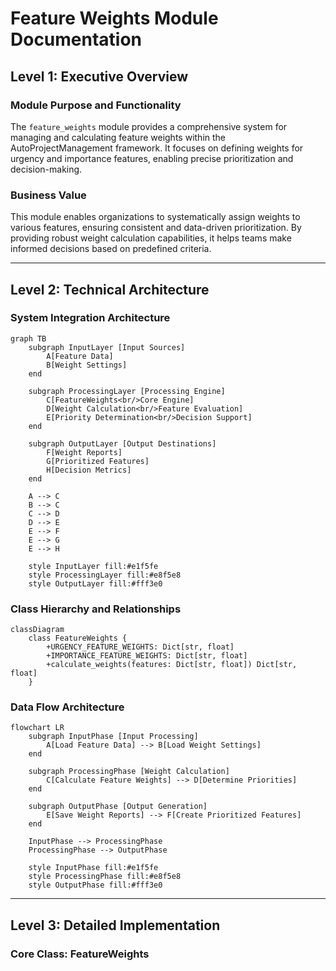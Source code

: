 # Feature Weights Module Documentation

## Level 1: Executive Overview

### Module Purpose and Functionality
The `feature_weights` module provides a comprehensive system for managing and calculating feature weights within the AutoProjectManagement framework. It focuses on defining weights for urgency and importance features, enabling precise prioritization and decision-making.

### Business Value
This module enables organizations to systematically assign weights to various features, ensuring consistent and data-driven prioritization. By providing robust weight calculation capabilities, it helps teams make informed decisions based on predefined criteria.

---

## Level 2: Technical Architecture

### System Integration Architecture
```mermaid
graph TB
    subgraph InputLayer [Input Sources]
        A[Feature Data]
        B[Weight Settings]
    end
    
    subgraph ProcessingLayer [Processing Engine]
        C[FeatureWeights<br/>Core Engine]
        D[Weight Calculation<br/>Feature Evaluation]
        E[Priority Determination<br/>Decision Support]
    end
    
    subgraph OutputLayer [Output Destinations]
        F[Weight Reports]
        G[Prioritized Features]
        H[Decision Metrics]
    end
    
    A --> C
    B --> C
    C --> D
    D --> E
    E --> F
    E --> G
    E --> H
    
    style InputLayer fill:#e1f5fe
    style ProcessingLayer fill:#e8f5e8
    style OutputLayer fill:#fff3e0
```

### Class Hierarchy and Relationships
```mermaid
classDiagram
    class FeatureWeights {
        +URGENCY_FEATURE_WEIGHTS: Dict[str, float]
        +IMPORTANCE_FEATURE_WEIGHTS: Dict[str, float]
        +calculate_weights(features: Dict[str, float]) Dict[str, float]
    }
```

### Data Flow Architecture
```mermaid
flowchart LR
    subgraph InputPhase [Input Processing]
        A[Load Feature Data] --> B[Load Weight Settings]
    end
    
    subgraph ProcessingPhase [Weight Calculation]
        C[Calculate Feature Weights] --> D[Determine Priorities]
    end
    
    subgraph OutputPhase [Output Generation]
        E[Save Weight Reports] --> F[Create Prioritized Features]
    end
    
    InputPhase --> ProcessingPhase
    ProcessingPhase --> OutputPhase
    
    style InputPhase fill:#e1f5fe
    style ProcessingPhase fill:#e8f5e8
    style OutputPhase fill:#fff3e0
```

---

## Level 3: Detailed Implementation

### Core Class: FeatureWeights
